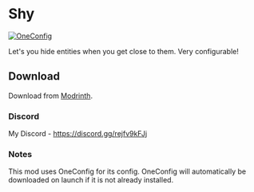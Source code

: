 # Shy

[![OneConfig](https://github.com/MicrocontrollersDev/Shy/assets/66657148/1e30d35e-73fc-4690-bfc3-ed1dda294690)](https://modrinth.com/mod/oneconfig)

Let's you hide entities when you get close to them. Very configurable!

## Download

Download from [Modrinth](https://modrinth.com/mod/shy).

### Discord

My Discord - https://discord.gg/rejfv9kFJj

### Notes

This mod uses OneConfig for its config. OneConfig will automatically be downloaded on launch if it is not already installed.
